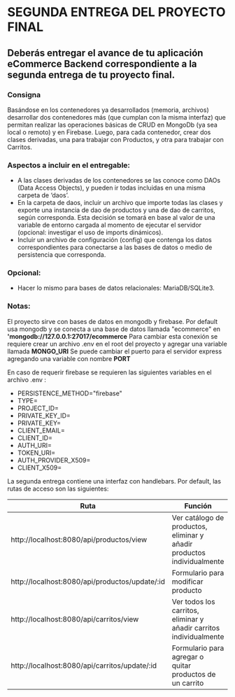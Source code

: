 # SEGUNDA ENTREGA DEL PROYECTO FINAL
## Deberás entregar el avance de tu aplicación eCommerce Backend correspondiente a la segunda entrega de tu proyecto final.

### Consigna
Basándose en los contenedores ya desarrollados (memoria, archivos) desarrollar dos contenedores más (que cumplan con la misma interfaz) que permitan realizar las operaciones básicas de CRUD en MongoDb (ya sea local o remoto) y en Firebase. Luego, para cada contenedor, crear dos clases derivadas, una para trabajar con Productos, y otra para trabajar con Carritos.

### Aspectos a incluir en el entregable:
- A las clases derivadas de los contenedores se las conoce como DAOs (Data Access Objects), y pueden ir todas incluidas en una misma carpeta de ‘daos’.
- En la carpeta de daos, incluir un archivo que importe todas las clases y exporte una instancia de dao de productos y una de dao de carritos, según corresponda. Esta decisión se tomará en base al valor de una variable de entorno cargada al momento de ejecutar el servidor (opcional: investigar el uso de imports dinámicos).
- Incluir un archivo de configuración (config) que contenga los datos correspondientes para conectarse a las bases de datos o medio de persistencia que corresponda.

### Opcional:
- Hacer lo mismo para bases de datos relacionales: MariaDB/SQLite3.

### Notas:
El proyecto sirve con bases de datos en mongodb y firebase.
Por default usa mongodb y se conecta a una base de datos llamada "ecommerce" en **'mongodb://127.0.0.1:27017/ecommerce**
Para cambiar esta conexión se requiere crear un archivo .env en el root del proyecto y agregar una variable llamada **MONGO_URI**
Se puede cambiar el puerto para el servidor express agregando una variable con nombre **PORT**

En caso de requerir firebase se requieren las siguientes variables en el archivo .env :

- PERSISTENCE_METHOD="firebase"
- TYPE=
- PROJECT_ID=
- PRIVATE_KEY_ID=
- PRIVATE_KEY=
- CLIENT_EMAIL=
- CLIENT_ID=
- AUTH_URI=
- TOKEN_URI=
- AUTH_PROVIDER_X509=
- CLIENT_X509=

La segunda entrega contiene una interfaz con handlebars. Por default, las rutas de acceso son las siguientes:

| Ruta         | Función     |
|--------------|-----------|
| http://localhost:8080/api/productos/view | Ver catálogo de productos, eliminar y añadir productos individualmente|
| http://localhost:8080/api/productos/update/:id | Formulario para modificar producto|
| http://localhost:8080/api/carritos/view      | Ver todos los carritos, eliminar y añadir carritos individualmente  |
| http://localhost:8080/api/carritos/update/:id      | Formulario para agregar o quitar productos de un carrito  |


